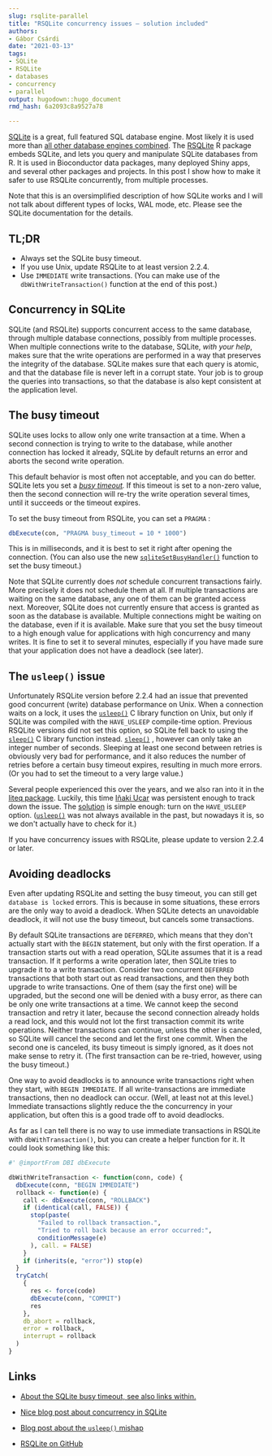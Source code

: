 ```yaml
---
slug: rsqlite-parallel
title: "RSQLite concurrency issues — solution included"
authors: 
- Gábor Csárdi
date: "2021-03-13"
tags: 
- SQLite
- RSQLite
- databases
- concurrency
- parallel
output: hugodown::hugo_document
rmd_hash: 6a2093c8a9527a78

---
```


[SQLite](https://www.sqlite.org/index.html) is a great, full featured SQL database engine. Most likely it is used more than [all other database engines combined](https://www.sqlite.org/mostdeployed.html). The [RSQLite](https://rsqlite.r-dbi.org/) R package embeds SQLite, and lets you query and manipulate SQLite databases from R. It is used in Bioconductor data packages, many deployed Shiny apps, and several other packages and projects. In this post I show how to make it safer to use RSQLite concurrently, from multiple processes.

Note that this is an oversimplified description of how SQLite works and I will not talk about different types of locks, WAL mode, etc. Please see the SQLite documentation for the details.

## TL;DR

-   Always set the SQLite busy timeout.
-   If you use Unix, update RSQLite to at least version 2.2.4.
-   Use `IMMEDIATE` write transactions. (You can make use of the `dbWithWriteTransaction()` function at the end of this post.)

## Concurrency in SQLite

SQLite (and RSQLite) supports concurrent access to the same database, through multiple database connections, possibly from multiple processes. When multiple connections write to the database, SQLite, *with your help*, makes sure that the write operations are performed in a way that preserves the integrity of the database. SQLite makes sure that each query is atomic, and that the database file is never left in a corrupt state. Your job is to group the queries into transactions, so that the database is also kept consistent at the application level.

## The busy timeout

SQLite uses locks to allow only one write transaction at a time. When a second connection is trying to write to the database, while another connection has locked it already, SQLite by default returns an error and aborts the second write operation.

This default behavior is most often not acceptable, and you can do better. SQLite lets you set a [*busy timeout*](https://www.sqlite.org/pragma.html#pragma_busy_timeout)*.* If this timeout is set to a non-zero value, then the second connection will re-try the write operation several times, until it succeeds or the timeout expires.

To set the busy timeout from RSQLite, you can set a `PRAGMA` :

``` r
dbExecute(con, "PRAGMA busy_timeout = 10 * 1000")
```

This is in milliseconds, and it is best to set it right after opening the connection. (You can also use the new [`sqliteSetBusyHandler()`](https://rsqlite.r-dbi.org/reference/sqliteSetBusyHandler.html) function to set the busy timeout.)

Note that SQLite currently does *not* schedule concurrent transactions fairly. More precisely it does not schedule them at all. If multiple transactions are waiting on the same database, any one of them can be granted access next. Moreover, SQLite does not currently ensure that access is granted as soon as the database is available. Multiple connections might be waiting on the database, even if it is available. Make sure that you set the busy timeout to a high enough value for applications with high concurrency and many writes. It is fine to set it to several minutes, especially if you have made sure that your application does not have a deadlock (see later).

## The `usleep()` issue

Unfortunately RSQLite version before 2.2.4 had an issue that prevented good concurrent (write) database performance on Unix. When a connection waits on a lock, it uses the [`usleep()`](https://man7.org/linux/man-pages/man3/usleep.3.html) C library function on Unix, but only if SQLite was compiled with the `HAVE_USLEEP` compile-time option. Previous RSQLite versions did not set this option, so SQLite fell back to using the [`sleep()`](https://man7.org/linux/man-pages/man3/sleep.3.html) C library function instead. [`sleep()`](https://man7.org/linux/man-pages/man3/sleep.3.html) , however can only take an integer number of seconds. Sleeping at least one second between retries is obviously very bad for performance, and it also reduces the number of retries before a certain busy timeout expires, resulting in much more errors. (Or you had to set the timeout to a very large value.)

Several people experienced this over the years, and we also ran into it in the [liteq package](https://github.com/r-lib/liteq/issues/28). Luckily, this time [Iñaki Ucar](https://github.com/Enchufa2) was persistent enough to track down the issue. The [solution](https://github.com/r-dbi/RSQLite/pull/345) is simple enough: turn on the `HAVE_USLEEP` option. ([`usleep()`](https://man7.org/linux/man-pages/man3/usleep.3.html) was not always available in the past, but nowadays it is, so we don't actually have to check for it.)

If you have concurrency issues with RSQLite, please update to version 2.2.4 or later.

## Avoiding deadlocks

Even after updating RSQLite and setting the busy timeout, you can still get `database is locked` errors. This is because in some situations, these errors are the only way to avoid a deadlock. When SQLite detects an unavoidable deadlock, it will not use the busy timeout, but cancels some transactions.

By default SQLite transactions are `DEFERRED`, which means that they don't actually start with the `BEGIN` statement, but only with the first operation. If a transaction starts out with a read operation, SQLite assumes that it is a read transaction. If it performs a write operation later, then SQLite tries to upgrade it to a write transaction. Consider two concurrent `DEFERRED` transactions that both start out as read transactions, and then they both upgrade to write transactions. One of them (say the first one) will be upgraded, but the second one will be denied with a busy error, as there can be only one write transactions at a time. We cannot keep the second transaction and retry it later, because the second connection already holds a read lock, and this would not lot the first transaction commit its write operations. Neither transactions can continue, unless the other is canceled, so SQLite will cancel the second and let the first one commit. When the second one is canceled, its busy timeout is simply ignored, as it does not make sense to retry it. (The first transaction can be re-tried, however, using the busy timeout.)

One way to avoid deadlocks is to announce write transactions right when they start, with `BEGIN IMMEDIATE`. If all write-transactions are immediate transactions, then no deadlock can occur. (Well, at least not at this level.) Immediate transactions slightly reduce the the concurrency in your application, but often this is a good trade off to avoid deadlocks.

As far as I can tell there is no way to use immediate transactions in RSQLite with `dbWithTransaction()`, but you can create a helper function for it. It could look something like this:

``` r
#' @importFrom DBI dbExecute

dbWithWriteTransaction <- function(conn, code) {
  dbExecute(conn, "BEGIN IMMEDIATE")
  rollback <- function(e) {
    call <- dbExecute(conn, "ROLLBACK")
    if (identical(call, FALSE)) {
      stop(paste(
        "Failed to rollback transaction.",
        "Tried to roll back because an error occurred:",
        conditionMessage(e)
      ), call. = FALSE)
    }
    if (inherits(e, "error")) stop(e)
  }
  tryCatch(
    {
      res <- force(code)
      dbExecute(conn, "COMMIT")
      res
    },
    db_abort = rollback,
    error = rollback,
    interrupt = rollback
  )
}
```

## Links

-   [About the SQLite busy timeout, see also links within.](https://www.sqlite.org/c3ref/busy_timeout.html)

-   [Nice blog post about concurrency in SQLite](https://activesphere.com/blog/2018/12/24/understanding-sqlite-busy)

-   [Blog post about the `usleep()` mishap](https://beets.io/blog/sqlite-nightmare.html)

-   [RSQLite on GitHub](https://github.com/r-dbi/RSQLite)

